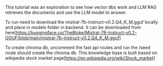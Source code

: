 This tutorial was an exploration to see how vector dbs work and LLM RAG retrieves the documents and use the LLM model to answer.

To run need to download the mistral-7b-instruct-v0.2.Q4_K_M.gguf locally and place in models folder in backend. It can be downloaded from here[https://huggingface.co/TheBloke/Mistral-7B-Instruct-v0.2-GGUF/blob/main/mistral-7b-instruct-v0.2.Q4_K_M.gguf]

To create chroma db, uncomment the fast api routes and run the /seed route should create the chroma db. This knowledge base is built based on wikipedia stock market page[https://en.wikipedia.org/wiki/Stock_market]
